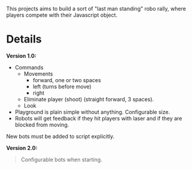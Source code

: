 This projects aims to build a sort of "last man standing" robo rally, where players compete with their Javascript object.

# Details #

**Version 1.0:**
  * Commands
    * Movements
      * forward, one or two spaces
      * left (turns before move)
      * right
    * Eliminate player (shoot) (straight forward, 3 spaces).
    * Look
  * Playground is plain simple without anything. Configurable size.
  * Robots will get feedback if they hit players with laser and if they are blocked from moving.

New bots must be added to script explicitly.


**Version 2.0:**
> Configurable bots when starting.